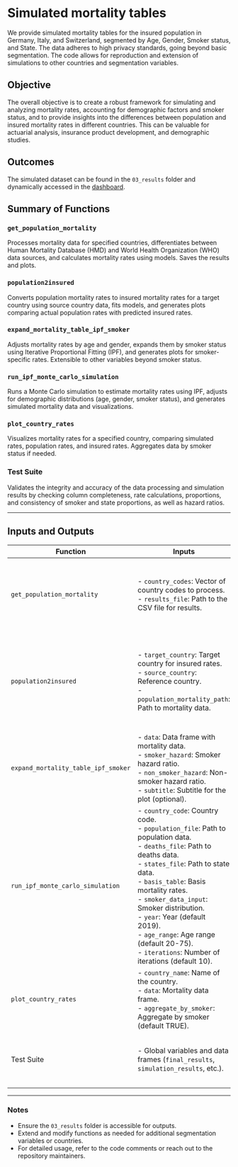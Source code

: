 # Simulated mortality tables

We provide simulated mortality tables for the insured population in Germany, Italy, and Switzerland, segmented by Age, Gender, Smoker status, and State. The data adheres to high privacy standards, going beyond basic segmentation. The code allows for reproduction and extension of simulations to other countries and segmentation variables.

## Objective

The overall objective is to create a robust framework for simulating and analyzing mortality rates, accounting for demographic factors and smoker status, and to provide insights into the differences between population and insured mortality rates in different countries. This can be valuable for actuarial analysis, insurance product development, and demographic studies.

## Outcomes

The simulated dataset can be found in the `03_results` folder and dynamically accessed in the [dashboard](https://advancedmortalitymodeling.shinyapps.io/simulate_mortality_tables_v1/).

## Summary of Functions

### `get_population_mortality`

Processes mortality data for specified countries, differentiates between Human Mortality Database (HMD) and World Health Organization (WHO) data sources, and calculates mortality rates using models. Saves the results and plots.

### `population2insured`

Converts population mortality rates to insured mortality rates for a target country using source country data, fits models, and generates plots comparing actual population rates with predicted insured rates.

### `expand_mortality_table_ipf_smoker`

Adjusts mortality rates by age and gender, expands them by smoker status using Iterative Proportional Fitting (IPF), and generates plots for smoker-specific rates. Extensible to other variables beyond smoker status.

### `run_ipf_monte_carlo_simulation`

Runs a Monte Carlo simulation to estimate mortality rates using IPF, adjusts for demographic distributions (age, gender, smoker status), and generates simulated mortality data and visualizations.

### `plot_country_rates`

Visualizes mortality rates for a specified country, comparing simulated rates, population rates, and insured rates. Aggregates data by smoker status if needed.

### Test Suite

Validates the integrity and accuracy of the data processing and simulation results by checking column completeness, rate calculations, proportions, and consistency of smoker and state proportions, as well as hazard ratios.

---

## Inputs and Outputs

| **Function**                     | **Inputs**                                                                                                           | **Outputs**                                                                                                                                                                                                                                      |
|-----------------------------------|-----------------------------------------------------------------------------------------------------------------------|--------------------------------------------------------------------------------------------------------------------------------------------------------------------------------------------------------------------------------------------------|
| `get_population_mortality`        | - `country_codes`: Vector of country codes to process. <br> - `results_file`: Path to the CSV file for results.         | - Returns a data frame of combined mortality data. <br> - Saves mortality rates and plots for each country in specified directories.                                                                                                           |
| `population2insured`              | - `target_country`: Target country for insured rates. <br> - `source_country`: Reference country. <br> - `population_mortality_path`: Path to mortality data. | - Returns a list containing: <br> - `plot`: Visualizing rate comparisons. <br> - `model_summary`: Summary of fitted model. <br> - `pred`: Data frame of predicted insured rates for the target country.                                          |
| `expand_mortality_table_ipf_smoker` | - `data`: Data frame with mortality data. <br> - `smoker_hazard`: Smoker hazard ratio. <br> - `non_smoker_hazard`: Non-smoker hazard ratio. <br> - `subtitle`: Subtitle for the plot (optional). | - Returns a list containing: <br> - `adjusted_data`: Mortality rates by smoker status. <br> - `plot`: Visualizing smoker-specific rates.                                                                                                        |
| `run_ipf_monte_carlo_simulation`  | - `country_code`: Country code. <br> - `population_file`: Path to population data. <br> - `deaths_file`: Path to deaths data. <br> - `states_file`: Path to state data. <br> - `basis_table`: Basis mortality rates. <br> - `smoker_data_input`: Smoker distribution. <br> - `year`: Year (default 2019). <br> - `age_range`: Age range (default 20-75). <br> - `iterations`: Number of iterations (default 10). | - Returns a list containing: <br> - `simulation_results`: Simulated mortality results. <br> - `plot`: Visualizing simulated mortality rates. <br> - `country_code`: Used country code.                                                           |
| `plot_country_rates`              | - `country_name`: Name of the country. <br> - `data`: Mortality data frame. <br> - `aggregate_by_smoker`: Aggregate by smoker (default TRUE).                 | - Returns a ggplot object visualizing mortality rates by age, gender, and smoker status for the specified country.                                                                                                                             |
| Test Suite                        | - Global variables and data frames (`final_results`, `simulation_results`, etc.).                                       | - Performs tests to validate data integrity and accuracy, providing feedback through assertions.                                                                                                        |

---

### Notes

- Ensure the `03_results` folder is accessible for outputs.
- Extend and modify functions as needed for additional segmentation variables or countries.
- For detailed usage, refer to the code comments or reach out to the repository maintainers.


